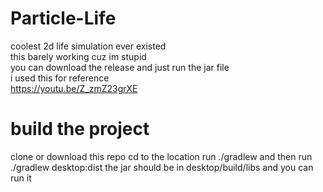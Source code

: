 # Particle-Life
coolest 2d life simulation ever existed\
this barely working cuz im stupid\
you can download the release and just run the jar file\
i used this for reference\
https://youtu.be/Z_zmZ23grXE

# build the project 
clone or download this repo
cd to the location 
run
./gradlew
and then run
./gradlew desktop:dist
the jar should be in
desktop/build/libs
and you can run it
